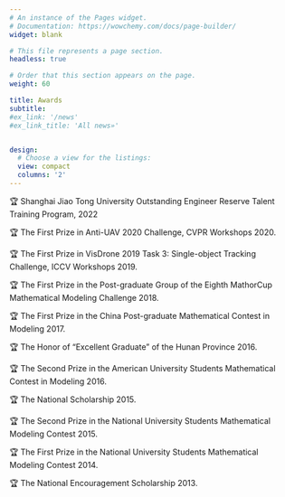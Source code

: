 ```yaml
---
# An instance of the Pages widget.
# Documentation: https://wowchemy.com/docs/page-builder/
widget: blank

# This file represents a page section.
headless: true

# Order that this section appears on the page.
weight: 60

title: Awards
subtitle:
#ex_link: '/news'  
#ex_link_title: 'All news»'  


design:
  # Choose a view for the listings:
  view: compact
  columns: '2'
---
```


🏆 Shanghai Jiao Tong University Outstanding Engineer Reserve Talent Training Program, 2022

🏆 The First Prize in Anti-UAV 2020 Challenge, CVPR Workshops 2020.

🏆 The First Prize in VisDrone 2019 Task 3: Single-object Tracking Challenge, ICCV Workshops 2019.

🏆 The First Prize in the Post-graduate Group of the Eighth MathorCup Mathematical Modeling Challenge 2018.

🏆 The First Prize in the China Post-graduate Mathematical Contest in Modeling 2017.

🏆 The Honor of “Excellent Graduate” of the Hunan Province 2016.

🏆 The Second Prize in the American University Students Mathematical Contest in Modeling 2016.

🏆 The National Scholarship 2015.

🏆 The Second Prize in the National University Students Mathematical Modeling Contest 2015.

🏆 The First Prize in the National University Students Mathematical Modeling Contest 2014.

🏆 The National Encouragement Scholarship 2013.
